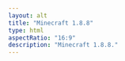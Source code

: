 ```yaml
---
layout: alt
title: "Minecraft 1.8.8"
type: html
aspectRatio: "16:9"
description: "Minecraft 1.8.8."
---
```

